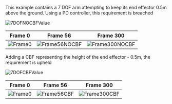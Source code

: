 This example contains a 7 DOF arm attempting to keep its end effector 0.5m above the ground. Using a PD controller, this requirement is breached 

![7DOFNOCBFValue](https://user-images.githubusercontent.com/32720154/198381750-5ad10fa1-c864-4d76-be0d-884a8929ee7a.png)


| Frame 0  | Frame 56 | Frame 300 |
| ------------- | ------------- | ------------- |
| ![Frame0](https://user-images.githubusercontent.com/32720154/198381794-fb84ff38-47e3-49ee-b396-4956476712b6.png)  |![Frame56NOCBF](https://user-images.githubusercontent.com/32720154/198381803-852b0993-2088-4e08-aaef-7c381f32dcbf.png) | ![Frame300NOCBF](https://user-images.githubusercontent.com/32720154/198381804-e23872d1-1e03-4208-93fa-33254d392c89.png)|

Adding a CBF representing the height of the end effector - 0.5m, the requirement is upheld 


![7DOFCBFValue](https://user-images.githubusercontent.com/32720154/198381905-afdaf067-b15a-4c69-9fd1-e26bb96fac72.png)

| Frame 0  | Frame 56 | Frame 300 |
| ------------- | ------------- | ------------- |
| ![Frame0](https://user-images.githubusercontent.com/32720154/198381908-65c69033-f140-4128-8f0a-16cf01e4c0b7.png)| ![Frame56CBF](https://user-images.githubusercontent.com/32720154/198381911-0dcb10fd-7cea-43c9-be70-080dfdd42935.png) | ![Frame300CBF](https://user-images.githubusercontent.com/32720154/198381919-deeae564-8d3f-4af7-bd17-e4d4aad11a2e.png) |
